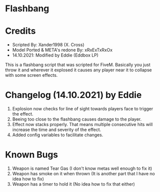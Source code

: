 # Flashbang

# Credits
* Scripted By: Xander1998 (X. Cross)
* Model Ported & META's redone By: xRxExTxRxOx
* 14.10.2021: Modified by Eddie (Eddbox LP)

This is a flashbang script that was scripted for FiveM. Basically you just throw it and wherever it explosed it causes any player near it to collapse with some screen effects.

# Changelog (14.10.2021) by Eddie
1. Explosion now checks for line of sight towards players face to trigger the effect.
2. Beeing too close to the flashbang causes damage to the player.
3. Effect now stacks properly. That means multiple consecutive hits will increase the time and severity of the effect.
4. Added config variables to facilitate changes.

# Known Bugs
1. Weapon is named Tear Gas (I don't know metas well enough to fix it)
2. Weapon has smoke on it when thrown (It is another part that I have no idea how to fix)
3. Weapon has a timer to hold it (No idea how to fix that either)
